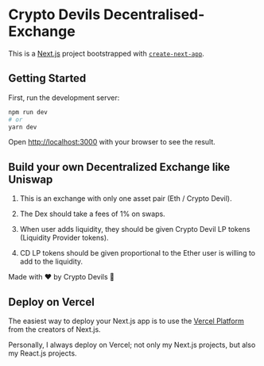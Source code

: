
# Crypto Devils Decentralised-Exchange

This is a [Next.js](https://nextjs.org/) project bootstrapped with [`create-next-app`](https://github.com/vercel/next.js/tree/canary/packages/create-next-app).

## Getting Started

First, run the development server:

```bash
npm run dev
# or
yarn dev
```

Open [http://localhost:3000](http://localhost:3000) with your browser to see the result.


## Build your own Decentralized Exchange like Uniswap

1. This is an exchange with only one asset pair (Eth / Crypto Devil).

2. The Dex should take a fees of 1% on swaps.

3. When user adds liquidity, they should be given Crypto Devil LP tokens (Liquidity Provider tokens).

4. CD LP tokens should be given proportional to the Ether user is willing to add to the liquidity.



Made with &#10084; by Crypto Devils 🥑


## Deploy on Vercel

The easiest way to deploy your Next.js app is to use the [Vercel Platform](https://vercel.com/new?utm_medium=default-template&filter=next.js&utm_source=create-next-app&utm_campaign=create-next-app-readme) from the creators of Next.js.

Personally, I always deploy on Vercel; not only my Next.js projects, but also my React.js projects.